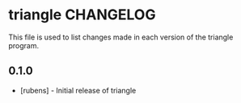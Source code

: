 # triangle CHANGELOG

This file is used to list changes made in each version of the triangle program.

## 0.1.0
- [rubens] - Initial release of triangle
